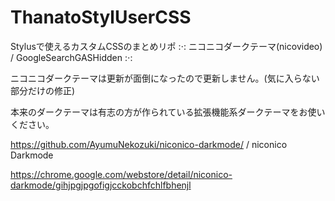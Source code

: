 # ThanatoStylUserCSS
Stylusで使えるカスタムCSSのまとめリポ :⋅: ニコニコダークテーマ(nicovideo) / GoogleSearchGASHidden :⋅:




ニコニコダークテーマは更新が面倒になったので更新しません。(気に入らない部分だけの修正)

本来のダークテーマは有志の方が作られている拡張機能系ダークテーマをお使いください。

https://github.com/AyumuNekozuki/niconico-darkmode/ / niconico Darkmode

https://chrome.google.com/webstore/detail/niconico-darkmode/gihjpgjpgofigjcckobchfchlfbhenjl

